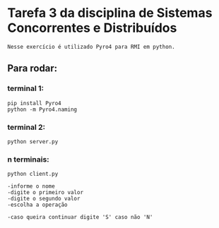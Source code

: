 # Tarefa 3 da disciplina de Sistemas Concorrentes e Distribuídos
    Nesse exercício é utilizado Pyro4 para RMI em python.

## Para rodar:

### terminal 1:
    pip install Pyro4
    python -m Pyro4.naming

### terminal 2:
    python server.py


### n terminais:
    python client.py

    -informe o nome
    -digite o primeiro valor
    -digite o segundo valor
    -escolha a operação

    -caso queira continuar digite 'S' caso não 'N'